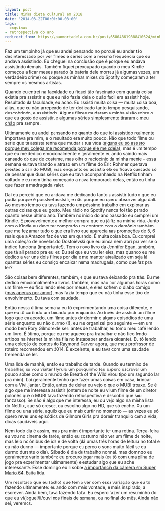 ```yaml
---
layout: post
title: Minha dieta cultural em 2018
date: '2018-03-22T00:00:00-03:00'
tags:
- esquinas
- retrospectiva do ano
redirect_from: https://paomortadela.com.br/post/658048619888410624/minha-dieta-cultural-em-2018
---
```

Faz um tempinho já que eu andei pensando no porquê eu andar tão desinteressado por ver filmes e séries com a mesma frequência que eu andava assistindo. Eu cheguei na conclusão que é porque eu andava assistindo demais. Também fiquei preocupado quando o meu Kindle começou a ficar meses parado (a bateria dele morreu já algumas vezes, um verdadeiro crime) ou porque as minhas mixes do Spotify começaram a ter sempre os mesmos artistas.

Quando eu entrei na faculdade eu fiquei tão fascinado com quanta coisa existia pra assistir e que eu não fazia ideia o quão fácil era assistir hoje. Resultado da faculdade, eu acho. Eu assisti muita coisa — muita coisa boa, aliás, que eu não arrependo de ter dedicado tanto tempo pesquisando, descobrindo, e assistindo. Alguns filmes mudaram a minha visão sobre o que eu gosto de assistir, e algumas séries simplesmente [tiraram o meu chão](https://paomortadela.com.br/post/658047228718481408/) pra sempre.

Ultimamente eu andei pensando no quanto do que foi assistido realmente importava pra mim, e o resultado era muito pouco. Não que todo filme ou série que tu assista tenha que mudar a tua vida ([alguns eu só assisto porque meu colega me recomenda porque ele me odeia](https://boxd.it/3N68)), mas é um tempo que eu me dedico emocionalmente e geralmente eu ando saindo mais cansado do que de costume, mas olha o raciocínio da minha mente – essa semana eu tava tirando o atraso em um filme do Éric Rohmer que tava prestes a sair do MUBI, mas enquanto eu assistia ele eu ficava cansado só de pensar que duas séries que eu tava acompanhando na Netflix tinham voltado e eu nem tinha começado a nova temporada delas, então eu tinha que fazer a madrugada valer.

Daí eu percebi que eu andava me dedicando tanto a assistir tudo o que eu podia porque é possível assistir, e não porque eu quero absorver algo dali. Ao mesmo tempo eu tava fazendo um péssimo trabalho em explorar as outras coisas que eu gosto. Meu rádio no Spotify nunca foi tão parado quanto nesse último ano. Também no início do ano passado eu comprei um Kindle. É provavelmente a melhor compra que eu já fiz na minha vida. Junto com o Kindle eu devo ter comprado um contrato com o demônio também que me fez amar tudo o que era livro que aparecia nas promoções de 5, 6 reais que a Amazon faz de vez em quando. É muita coisa boa. Eu comprei uma coleção de novelas do Dostoiévski que eu ainda nem abri pra ver se o índice funciona (importante!). Tem o novo livro da Jennifer Egan, também, que tá ali parado pra eu ler. Eu sei que eu vou ler eles, mas quando eu me dedico a ver uns dois filmes por dia e me manter atualizado em seja lá quantas séries eu consigo encaixar numa madrugada, como que faz pra ler?

São coisas bem diferentes, também, e que eu tava deixando pra trás. Eu me dedico emocionalmente a livros, também, mas não por algumas horas como um filme — eu fico lendo eles por meses, e eles sofrem o diabo comigo ([mas apenas por amor](https://twitter.com/arthrfrts/status/973001831940087809)), mas fazia tempo que eu não tinha esse tipo de envolvimento. Eu tava com saudade.

Então nessa última semana eu tô experimentando uma coisa diferente, e que eu tô curtindo um bocado por enquanto. Ao invés de assistir um filme logo que eu acordo, um filme antes de dormir e alguns episódios de uma série enquanto eu não durmo (!), eu me organizei pro seguinte — em um modo bem Rory Gilmore de ser: antes de trabalhar, eu tomo meu café lendo um livro. É ótimo, porque eu me aqueço pra trabalhar e não fico lendo artigos na internet (a minha fila no Instapaper andava gigante). Eu tô lendo uma coleção de contos do Raymond Carver agora, que meu professor de roteiro recomendou em 2014. É excelente, e eu tava com uma saudade tremenda de ler.

Uma lida de manhã, então eu trabalho de tarde. Quando eu termino de trabalhar, eu vou visitar Hyrule um pouquinho (eu espero escrever um pouco sobre como o mundo de Breath of the Wild virou tipo um segundo lar pra mim). Daí geralmente tenho que fazer umas coisas em casa, brincar com a Vivi, jantar. Então, antes de deitar eu vejo o que o MUBI trouxe. Se é algo que me interessa assistir (ontem de noite eu vi um filme de um diretor polonês que o MUBI tava fazendo retrospectiva e descobri que sou fanzasso). Se não é algo que me interessa, eu ou vejo algo na minha lista do Netflix, que só cresce, ou escolho algo no HD, que só enche. Ou um filme ou uma série, aquilo que eu mais curtir no momento — as vezes eu só quero rever uns episódios de Gilmore Girls pra dormir tranquilo com a vida, dicas saudáveis aqui.

Nem todo dia é assim, mas pra mim é importante ter uma rotina. Terça-feira eu vou no cinema de tarde, então eu costumo não ver um filme de noite, mas leio no ônibus de ida e de volta (dá umas três horas de leitura no total e eu não durmo — importante porque eu perco o sono muito fácil se eu durmo durante o dia). Sábado é dia de trabalho normal, mas domingo eu geralmente vario também: eu procuro jogar mais (eu tô com uma pilha de jogo pra experimentar ultimamente) e estudar algo que eu ache interessante. Esse domingo eu li sobre [a importância da câmera em Super Mario 64](https://games.avclub.com/super-mario-64-introduced-the-camera-as-a-friend-and-fo-1798250469). Baita lida.

Um resultado que eu (acho) que tem a ver com essa variação que eu tô fazendo ultimamente: eu ando com mais vontade, e mais inspirado, a escrever. Ainda bem, tava fazendo falta. Eu espero fazer um resuminho do que eu vi/joguei/li/ouvi nos finais de semana, ou no final do mês. Ainda não sei, veremos.

